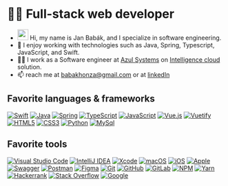 # 👨‍💻 Full-stack web developer

-   <img src="https://media.giphy.com/media/hvRJCLFzcasrR4ia7z/giphy.gif" width="25px"> Hi, my name is Jan Babák, and I specialize in software engineering.
-   🥰 I enjoy working with technologies such as Java, Spring, Typescript, JavaScript, and Swift.
-   👨‍💻 I work as a Software engineer at [Azul Systems](https://www.azul.com) on [Intelligence cloud](https://www.azul.com/products/intelligence-cloud/) solution.
-   📫 reach me at [babakhonza@gmail.com](mailto:babakhonza@gmail.com) or at [linkedIn](https://www.linkedin.com/feed/?trk=homepage-basic_sign-in-submit)

## Favorite languages & frameworks

 [![Swift](https://img.shields.io/badge/swift-F54A2A?style=flat&logo=swift&logoColor=white)](https://developer.apple.com/swift/)
 [![Java](https://img.shields.io/badge/java-%23ED8B00.svg?style=flat&logo=java&logoColor=white&color=f1931c)](https://www.java.com/en/)
 [![Spring](https://img.shields.io/badge/spring-%236DB33F.svg?style=flat&logo=spring&logoColor=white)](https://spring.io)
 [![TypeScript](https://img.shields.io/badge/typescript-%23007ACC.svg?style=flat&logo=typescript&logoColor=white)](https://www.typescriptlang.org)
 [![JavaScript](https://img.shields.io/badge/javascript-%23323330.svg?style=flat&logo=javascript&logoColor=white&color=efd81e)](https://262.ecma-international.org/5.1/)
 [![Vue.js](https://img.shields.io/badge/vuejs-%2335495e.svg?style=flat&logo=vuedotjs&logoColor=white&color=3eb27f)](https://vuejs.org)
 [![Vuetify](https://img.shields.io/badge/Vuetify-1867C0?style=flat&logo=vuetify&logoColor=white&color=1597f6)](https://vuetifyjs.com/en/)
 [![HTML5](https://img.shields.io/badge/html5-%23E34F26.svg?style=flat&logo=html5&logoColor=white)](https://html.spec.whatwg.org/multipage/)
 [![CSS3](https://img.shields.io/badge/css3-%231572B6.svg?style=flat&logo=css3&logoColor=white&color=264bdc)](https://www.w3.org/Style/CSS/Overview.en.html)
 [![Python](https://img.shields.io/badge/python-3670A0?style=flat&logo=python&logoColor=white&color=f7d857)](https://www.python.org)
 [![MySql](https://img.shields.io/badge/MySQL-00000F?style=flat&logo=mysql&logoColor=white&color=3d6e93)](https://www.mysql.com)

## Favorite tools

[![Visual Studio Code](https://img.shields.io/badge/Visual%20Studio%20Code-0078d7.svg?style=flat&logo=visual-studio-code&logoColor=white&color=3fa7ec)](https://code.visualstudio.com)
[![IntelliJ IDEA](https://img.shields.io/badge/IntelliJIDEA-000000.svg?style=flat&logo=intellij-idea&logoColor=white&color=fd2857)](https://code.visualstudio.com)
[![Xcode](https://img.shields.io/badge/Xcode-007ACC?style=flat&logo=Xcode&logoColor=white&color=1893e7)](https://developer.apple.com/xcode/)
[![macOS](https://img.shields.io/badge/mac%20os-000000?style=flat&logo=macos&logoColor=F0F0F0)](https://www.apple.com/cz/macos)
[![iOS](https://img.shields.io/badge/iOS-000000?style=flat&logo=ios&logoColor=white)](https://www.apple.com/cz/ios)
[![Apple](https://img.shields.io/badge/Apple-%23000000.svg?style=flat&logo=apple&logoColor=white)](https://www.apple.com)
[![Swagger](https://img.shields.io/badge/-Swagger-%23Clojure?style=flat&logo=swagger&logoColor=white)](https://swagger.io)
[![Postman](https://img.shields.io/badge/Postman-FF6C37?style=flat&logo=postman&logoColor=white)](https://www.postman.com)
[![Figma](https://img.shields.io/badge/figma-%23F24E1E.svg?style=flat&logo=figma&logoColor=white&color=5551ff)](https://www.figma.com)
[![Git](https://img.shields.io/badge/git-%23F05033.svg?style=flat&logo=git&logoColor=white)](https://git-scm.com)
[![GitHub](https://img.shields.io/badge/github-%23121011.svg?style=flat&logo=github&logoColor=white)](https://github.com)
[![GitLab](https://img.shields.io/badge/gitlab-%23181717.svg?style=flat&logo=gitlab&logoColor=white&color=fc6d26)](https://about.gitlab.com)
[![NPM](https://img.shields.io/badge/NPM-%23CB3837.svg?style=flat&logo=npm&logoColor=white)](https://www.npmjs.com)
[![Yarn](https://img.shields.io/badge/yarn-%232C8EBB.svg?style=flat&logo=yarn&logoColor=white)](https://yarnpkg.com)
[![Hackerrank](https://img.shields.io/badge/-Hackerrank-2EC866?style=flat&logo=HackerRank&logoColor=white)](https://www.hackerrank.com/babakhonza)
[![Stack Overflow](https://img.shields.io/badge/-Stackoverflow-FE7A16?style=flat&logo=stack-overflow&logoColor=white)](https://stackoverflow.com)
[![Google](https://img.shields.io/badge/google-4285F4?style=flat&logo=google&logoColor=white&color=4285f4)](https://www.google.com/)
